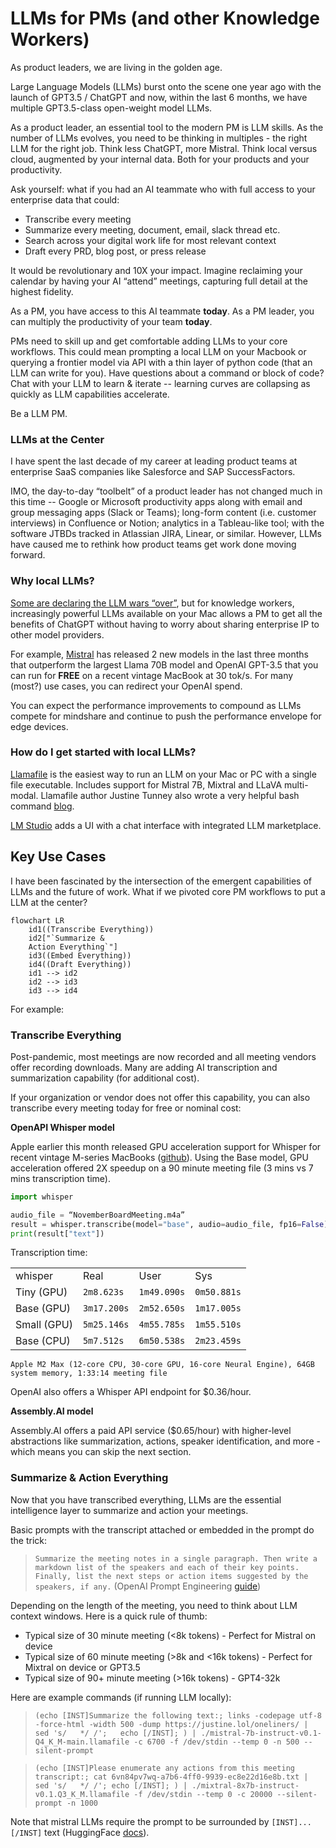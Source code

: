# LLMs for PMs (and other Knowledge Workers)

As product leaders, we are living in the golden age.

Large Language Models (LLMs) burst onto the scene one year ago with the launch of GPT3.5 / ChatGPT and now, within the last 6 months, we have multiple GPT3.5-class open-weight model LLMs.

As a product leader, an essential tool to the modern PM is LLM skills.  As the number of LLMs evolves, you need to be thinking in multiples - the right LLM for the right job. Think less ChatGPT, more Mistral.  Think local versus cloud, augmented by your internal data.  Both for your products and your productivity. 

Ask yourself: what if you had an AI teammate who with full access to your enterprise data that could:

* Transcribe every meeting
* Summarize every meeting, document, email, slack thread etc.
* Search across your digital work life for most relevant context
* Draft every PRD, blog post, or press release

It would be revolutionary and 10X your impact.  Imagine reclaiming your calendar by having your AI “attend” meetings, capturing full detail at the highest fidelity. 

As a PM, you have access to this AI teammate **today**. As a PM leader, you can multiply the productivity of your team **today**.

PMs need to skill up and get comfortable adding LLMs to your core workflows.  This could mean prompting a local LLM on your Macbook or querying a frontier model via API with a thin layer of python code  (that an LLM can write for you).  Have questions about a command or block of code?  Chat with your LLM to learn & iterate -- learning curves are collapsing as quickly as LLM capabilities accelerate.

Be a LLM PM. 

### LLMs at the Center

I have spent the last decade of my career at leading product teams at enterprise SaaS companies like Salesforce and SAP SuccessFactors.  

IMO, the day-to-day “toolbelt” of a product leader has not changed much in this time -- Google or Microsoft productivity apps along with email and group messaging apps (Slack or Teams);  long-form content (i.e. customer interviews) in Confluence or Notion; analytics in a Tableau-like tool; with the software JTBDs tracked in Atlassian JIRA, Linear, or similar.  However, LLMs have caused me to rethink how product teams get work done moving forward. 

### Why local LLMs?

[Some are declaring the LLM wars “over”](https://www.theinformation.com/articles/the-next-ai-battle-adding-it-to-existing-products?shared=0e405a3210461d84), but for knowledge workers, increasingly powerful LLMs available on your Mac allows a PM to get all the benefits of ChatGPT without having to worry about sharing enterprise IP to other model providers. 

For example, [Mistral](https://mistral.ai/) has released 2 new models in the last three months that outperform the largest Llama 70B model and OpenAI GPT-3.5 that you can run for **FREE** on a recent vintage MacBook at 30 tok/s.  For many (most?) use cases, you can redirect your OpenAI spend.

You can expect the performance improvements to compound as LLMs compete for mindshare and continue to push the performance envelope for edge devices. 

### How do I get started with local LLMs?

[Llamafile](https://github.com/Mozilla-Ocho/llamafile) is the easiest way to run an LLM on your Mac or PC with a single file executable.  Includes support for Mistral 7B, Mixtral and LLaVA multi-modal.  Llamafile author Justine Tunney also wrote a very helpful bash command [blog](https://justine.lol/oneliners/).

[LM Studio](https://lmstudio.ai/) adds a UI with a chat interface with integrated LLM marketplace.

## Key Use Cases

I have been fascinated by the intersection of the emergent capabilities of LLMs and the future of work. What if we pivoted core PM workflows to put a LLM at the center?  

```mermaid
flowchart LR
    id1((Transcribe Everything))
    id2["`Summarize &
    Action Everything`"]
    id3((Embed Everything))
    id4((Draft Everything))
    id1 --> id2
    id2 --> id3
    id3 --> id4
```

For example:

### Transcribe Everything

Post-pandemic, most meetings are now recorded and all meeting vendors offer recording downloads.  Many are adding AI transcription and summarization capability (for additional cost).  

If your organization or vendor does not offer this capability, you can also transcribe every meeting today for free or nominal cost:

**OpenAPI Whisper model**

Apple earlier this month released GPU acceleration support for Whisper for recent vintage M-series MacBooks ([github](https://github.com/ml-explore/mlx)).  Using the Base model, GPU acceleration offered 2X speedup on a 90 minute meeting file (3 mins vs 7 mins transcription time). 

```python
import whisper

audio_file = “NovemberBoardMeeting.m4a”
result = whisper.transcribe(model="base", audio=audio_file, fp16=False)
print(result["text"])
```

Transcription time:

<table>
  <tr>
   <td>whisper
   </td>
   <td>Real
   </td>
   <td>User
   </td>
   <td>Sys
   </td>
  </tr>
  <tr>
   <td>Tiny (GPU)
   </td>
   <td>
    <code>2m8.623s</code>
   </td>
   <td>
    <code>1m49.090s</code>
   </td>
   <td>
    <code>0m50.881s</code>
   </td>
  </tr>
  <tr>
   <td>Base (GPU)
   </td>
   <td>
    <code>3m17.200s</code>
   </td>
   <td>
    <code>2m52.650s</code>
   </td>
   <td>
    <code>1m17.005s</code>
   </td>
  </tr>
  <tr>
   <td>Small (GPU)
   </td>
   <td>
    <code>5m25.146s</code>
   </td>
   <td>
    <code>4m55.785s</code>
   </td>
   <td>
    <code>1m55.510s</code>
   </td>
  </tr>
  <tr>
   <td>Base (CPU)
   </td>
   <td>
    <code>5m7.512s</code>
   </td>
   <td>
    <code>6m50.538s</code>
   </td>
   <td>
    <code>2m23.459s</code>
   </td>
  </tr>
</table>

`Apple M2 Max (12‑core CPU, 30‑core GPU, 16‑core Neural Engine), 64GB system memory, 1:33:14 meeting file`

OpenAI also offers a Whisper API endpoint for $0.36/hour. 

**Assembly.AI model**

Assembly.AI offers a paid API service ($0.65/hour) with higher-level abstractions like summarization, actions, speaker identification, and more - which means you can skip the next section. 

### Summarize & Action Everything

Now that you have transcribed everything, LLMs are the essential intelligence layer to summarize and action your meetings. 

Basic prompts with the transcript attached or embedded in the prompt do the trick:

> `Summarize the meeting notes in a single paragraph. Then write a markdown list of the speakers and each of their key points. Finally, list the next steps or action items suggested by the speakers, if any.`  (OpenAI Prompt Engineering [guide](https://platform.openai.com/docs/guides/prompt-engineering/strategy-write-clear-instructions))

Depending on the length of the meeting, you need to think about LLM context windows. Here is a quick rule of thumb:

* Typical size of 30 minute meeting (&lt;8k tokens) - Perfect for Mistral on device
* Typical size of 60 minute meeting (>8k and &lt;16k tokens) - Perfect for Mixtral on device or GPT3.5
* Typical size of 90+ minute meeting (>16k tokens) - GPT4-32k

Here are example commands (if running LLM locally):

> `(echo [INST]Summarize the following text:; links -codepage utf-8 -force-html -width 500 -dump https://justine.lol/oneliners/ | sed 's/   */ /';   echo [/INST]; ) | ./mistral-7b-instruct-v0.1-Q4_K_M-main.llamafile -c 6700 -f /dev/stdin --temp 0 -n 500 --silent-prompt`

> `(echo [INST]Please enumerate any actions from this meeting transcript:; cat 6vn84pv7wq-a7b6-4ff0-9939-ec8e22d16e8b.txt | sed 's/   */ /'; echo [/INST]; ) | ./mixtral-8x7b-instruct-v0.1.Q3_K_M.llamafile -f /dev/stdin --temp 0 -c 20000 --silent-prompt -n 1000`

Note that mistral LLMs require the prompt to be surrounded by `[INST]...[/INST]` text (HuggingFace [docs](https://huggingface.co/mistralai/Mistral-7B-Instruct-v0.2)).
